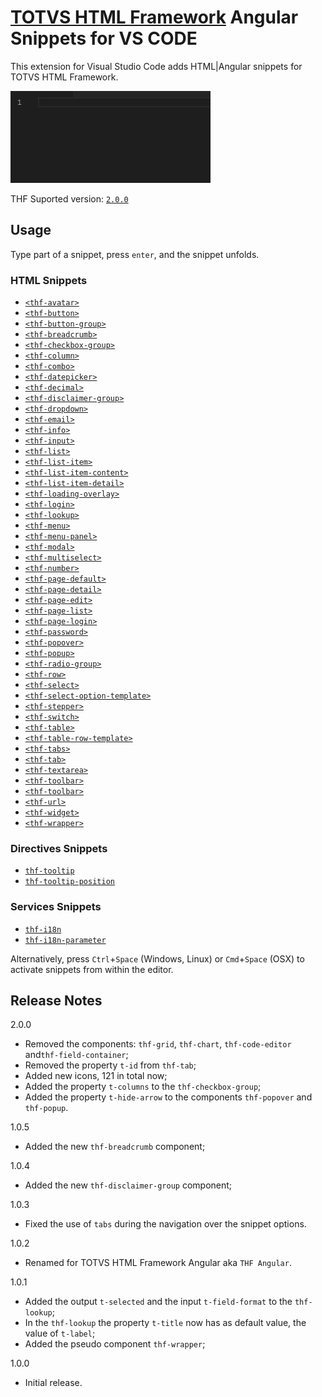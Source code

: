 # [TOTVS HTML Framework](https://thf.totvs.com.br/) Angular Snippets for VS CODE

This extension for Visual Studio Code adds HTML|Angular snippets for TOTVS HTML Framework.

![Use Extension](https://github.com/totvs/thf-angular-snippets/raw/master/assets/images/totvs-thf-snippets.gif)

THF Suported version: [`2.0.0`](https://thf.totvs.com.br/release-notes/thf-ui)

## Usage
Type part of a snippet, press `enter`, and the snippet unfolds.

### HTML Snippets

* [`<thf-avatar>`](https://thf.totvs.com.br/documentation/thf-avatar)
* [`<thf-button>`](https://thf.totvs.com.br/documentation/thf-button)
* [`<thf-button-group>`](https://thf.totvs.com.br/documentation/thf-button-group)
* [`<thf-breadcrumb>`](https://thf.totvs.com.br/documentation/thf-breadcrumb)
* [`<thf-checkbox-group>`](https://thf.totvs.com.br/documentation/thf-checkbox-group)
* [`<thf-column>`](https://thf.totvs.com.br/guides/grid-system)
* [`<thf-combo>`](https://thf.totvs.com.br/documentation/thf-combo)
* [`<thf-datepicker>`](https://thf.totvs.com.br/documentation/thf-datepicker)
* [`<thf-decimal>`](https://thf.totvs.com.br/documentation/thf-decimal)
* [`<thf-disclaimer-group>`](https://thf.totvs.com.br/documentation/thf-disclaimer-group)
* [`<thf-dropdown>`](https://thf.totvs.com.br/documentation/thf-dropdown)
* [`<thf-email>`](https://thf.totvs.com.br/documentation/thf-email)
* [`<thf-info>`](https://thf.totvs.com.br/documentation/thf-info)
* [`<thf-input>`](https://thf.totvs.com.br/documentation/thf-input)
* [`<thf-list>`](https://thf.totvs.com.br/documentation/thf-list)
* [`<thf-list-item>`](https://thf.totvs.com.br/documentation/thf-list-item)
* [`<thf-list-item-content>`](https://thf.totvs.com.br/documentation/thf-list-item-content)
* [`<thf-list-item-detail>`](https://thf.totvs.com.br/documentation/thf-list-item-detail)
* [`<thf-loading-overlay>`](https://thf.totvs.com.br/documentation/thf-loading-overlay)
* [`<thf-login>`](https://thf.totvs.com.br/documentation/thf-login)
* [`<thf-lookup>`](https://thf.totvs.com.br/documentation/thf-lookup)
* [`<thf-menu>`](https://thf.totvs.com.br/documentation/thf-menu)
* [`<thf-menu-panel>`](https://thf.totvs.com.br/documentation/thf-menu-panel)
* [`<thf-modal>`](https://thf.totvs.com.br/documentation/thf-modal)
* [`<thf-multiselect>`](https://thf.totvs.com.br/documentation/thf-multiselect)
* [`<thf-number>`](https://thf.totvs.com.br/documentation/thf-number)
* [`<thf-page-default>`](https://thf.totvs.com.br/documentation/thf-page-default)
* [`<thf-page-detail>`](https://thf.totvs.com.br/documentation/thf-page-detail)
* [`<thf-page-edit>`](https://thf.totvs.com.br/documentation/thf-page-edit)
* [`<thf-page-list>`](https://thf.totvs.com.br/documentation/thf-page-list)
* [`<thf-page-login>`](https://thf.totvs.com.br/documentation/thf-page-login)
* [`<thf-password>`](https://thf.totvs.com.br/documentation/thf-password)
* [`<thf-popover>`](https://thf.totvs.com.br/documentation/thf-popover)
* [`<thf-popup>`](https://thf.totvs.com.br/documentation/thf-popup)
* [`<thf-radio-group>`](https://thf.totvs.com.br/documentation/thf-radio-group)
* [`<thf-row>`](https://thf.totvs.com.br/guides/grid-system)
* [`<thf-select>`](https://thf.totvs.com.br/documentation/thf-select)
* [`<thf-select-option-template>`](https://thf.totvs.com.br/documentation/thf-select-option-template)
* [`<thf-stepper>`](https://thf.totvs.com.br/documentation/thf-stepper)
* [`<thf-switch>`](https://thf.totvs.com.br/documentation/thf-switch)
* [`<thf-table>`](https://thf.totvs.com.br/documentation/thf-table)
* [`<thf-table-row-template>`](https://thf.totvs.com.br/documentation/thf-table-row-template)
* [`<thf-tabs>`](https://thf.totvs.com.br/documentation/thf-tabs)
* [`<thf-tab>`](https://thf.totvs.com.br/documentation/thf-tab)
* [`<thf-textarea>`](https://thf.totvs.com.br/documentation/thf-textarea)
* [`<thf-toolbar>`](https://thf.totvs.com.br/documentation/thf-toolbar)
* [`<thf-toolbar>`](https://thf.totvs.com.br/documentation/thf-toolbar)
* [`<thf-url>`](https://thf.totvs.com.br/documentation/thf-url)
* [`<thf-widget>`](https://thf.totvs.com.br/documentation/thf-widget)
* [`<thf-wrapper>`](https://thf.totvs.com.br/documentation/thf-menu)

### Directives Snippets
* [`thf-tooltip`](https://thf.totvs.com.br/documentation/thf-tooltip)
* [`thf-tooltip-position`](https://thf.totvs.com.br/documentation/thf-tooltip)

### Services Snippets
* [`thf-i18n`](https://thf.totvs.com.br/documentation/thf-i18n)
* [`thf-i18n-parameter`](https://thf.totvs.com.br/documentation/thf-i18n)

Alternatively, press `Ctrl`+`Space` (Windows, Linux) or `Cmd`+`Space` (OSX) to activate snippets from within the editor.

## Release Notes

2.0.0
* Removed the components:  `thf-grid`, `thf-chart`, `thf-code-editor` and`thf-field-container`;
* Removed the property `t-id` from `thf-tab`;
* Added new icons, 121 in total now;
* Added the property `t-columns` to the `thf-checkbox-group`;
* Added the property `t-hide-arrow` to the components `thf-popover` and `thf-popup`.

1.0.5
* Added the new `thf-breadcrumb` component;

1.0.4
* Added the new `thf-disclaimer-group` component;

1.0.3
* Fixed the use of `tabs` during the navigation over the snippet options.

1.0.2
* Renamed for TOTVS HTML Framework Angular aka `THF Angular`.

1.0.1
* Added the output `t-selected` and the input `t-field-format` to the `thf-lookup`;
* In the `thf-lookup` the property `t-title` now has as default value, the value of `t-label`;
* Added the pseudo component `thf-wrapper`;

1.0.0
* Initial release.
